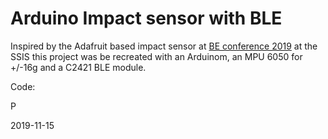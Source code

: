 # Arduino Impact sensor with BLE

Inspired by the Adafruit based impact sensor at [BE conference 2019](http://betogetherconference.com) at the SSIS this project was be recreated with an Arduinom, an MPU 6050 for +/-16g and a C2421 BLE module.

Code:

P

2019-11-15

